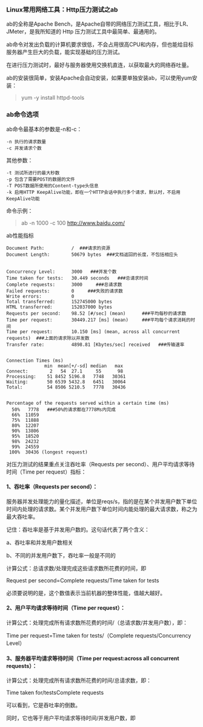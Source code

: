 ### Linux常用网络工具：Http压力测试之ab
ab的全称是Apache Bench，是Apache自带的网络压力测试工具，相比于LR、JMeter，是我所知道的 Http 压力测试工具中最简单、最通用的。

ab命令对发出负载的计算机要求很低，不会占用很高CPU和内存，但也能给目标服务器产生巨大的负载，能实现基础的压力测试。

在进行压力测试时，最好与服务器使用交换机直连，以获取最大的网络吞吐量。

ab的安装很简单，安装Apache会自动安装，如果要单独安装ab，可以使用yum安装：

> yum -y install httpd-tools

### ab命令选项

ab命令最基本的参数是-n和-c：

```
-n 执行的请求数量
-c 并发请求个数
```

其他参数：

```
-t 测试所进行的最大秒数
-p 包含了需要POST的数据的文件
-T POST数据所使用的Content-type头信息
-k 启用HTTP KeepAlive功能，即在一个HTTP会话中执行多个请求，默认时，不启用KeepAlive功能
```

命令示例：
> ab -n 1000 -c 100 http://www.baidu.com/

ab性能指标
```
Document Path:          /  ###请求的资源
Document Length:        50679 bytes  ###文档返回的长度，不包括相应头


Concurrency Level:      3000   ###并发个数
Time taken for tests:   30.449 seconds   ###总请求时间
Complete requests:      3000     ###总请求数
Failed requests:        0     ###失败的请求数
Write errors:           0
Total transferred:      152745000 bytes
HTML transferred:       152037000 bytes
Requests per second:    98.52 [#/sec] (mean)      ###平均每秒的请求数
Time per request:       30449.217 [ms] (mean)     ###平均每个请求消耗的时间
Time per request:       10.150 [ms] (mean, across all concurrent requests)  ###上面的请求除以并发数
Transfer rate:          4898.81 [Kbytes/sec] received   ###传输速率


Connection Times (ms)
              min  mean[+/-sd] median   max
Connect:        2   54  27.1     55      98
Processing:    51 8452 5196.8   7748   30361
Waiting:       50 6539 5432.8   6451   30064
Total:         54 8506 5210.5   7778   30436


Percentage of the requests served within a certain time (ms)
  50%   7778   ###50%的请求都在7778Ms内完成
  66%  11059
  75%  11888
  80%  12207
  90%  13806
  95%  18520
  98%  24232
  99%  24559
 100%  30436 (longest request)
```

对压力测试的结果重点关注吞吐率（Requests per second）、用户平均请求等待时间（Time per request）指标：

#### 1、吞吐率（Requests per second）：

服务器并发处理能力的量化描述，单位是reqs/s，指的是在某个并发用户数下单位时间内处理的请求数。某个并发用户数下单位时间内能处理的最大请求数，称之为最大吞吐率。

记住：吞吐率是基于并发用户数的。这句话代表了两个含义：

a、吞吐率和并发用户数相关

b、不同的并发用户数下，吞吐率一般是不同的

计算公式：总请求数/处理完成这些请求数所花费的时间，即

Request per second=Complete requests/Time taken for tests

必须要说明的是，这个数值表示当前机器的整体性能，值越大越好。

#### 2、用户平均请求等待时间（Time per request）：

计算公式：处理完成所有请求数所花费的时间/（总请求数/并发用户数），即：

Time per request=Time taken for tests/（Complete requests/Concurrency Level）

#### 3、服务器平均请求等待时间（Time per request:across all concurrent requests）：

计算公式：处理完成所有请求数所花费的时间/总请求数，即：

Time taken for/testsComplete requests

可以看到，它是吞吐率的倒数。

同时，它也等于用户平均请求等待时间/并发用户数，即


